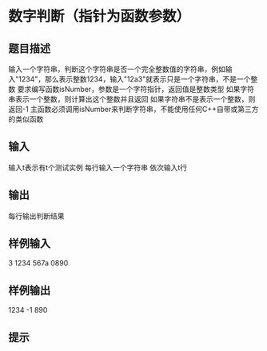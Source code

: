  # 数字判断（指针为函数参数）
 ## 题目描述
 输入一个字符串，判断这个字符串是否一个完全整数值的字符串，例如输入"1234"，那么表示整数1234，输入"12a3"就表示只是一个字符串，不是一个整数
 要求编写函数isNumber，参数是一个字符指针，返回值是整数类型
 如果字符串表示一个整数，则计算出这个整数并且返回
 如果字符串不是表示一个整数，则返回-1
 主函数必须调用isNumber来判断字符串，不能使用任何C++自带或第三方的类似函数
 
 ## 输入
 输入t表示有t个测试实例
 每行输入一个字符串
 依次输入t行
 
 ## 输出
 每行输出判断结果
 
 ## 样例输入
 3
 1234
 567a
 0890
 ## 样例输出
 1234
 -1
 890
 ## 提示
 
